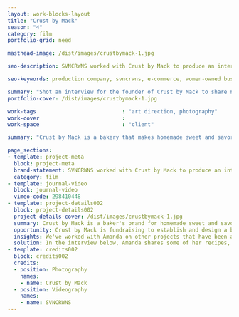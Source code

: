 ```yaml
---
layout: work-blocks-layout
title: "Crust by Mack"
season: "4"
category: film
portfolio-grid: need

masthead-image: /dist/images/crustbymack-1.jpg

seo-description: SVNCRWNS worked with Crust by Mack to produce an interview to launch her campaign for raising funds to open their bakery.

seo-keywords: production company, svncrwns, e-commerce, women-owned businesses, creative team, consulting, business operations, launch my brand, manage my brand, photography, videography, special projects

summary: "Shot an interview for the founder of Crust by Mack to share new goals for the brand"
portfolio-cover: /dist/images/crustbymack-1.jpg

work-tags 							: "art direction, photography"
work-cover							:
work-space 							: "client"

summary: "Crust by Mack is a bakery that makes homemade sweet and savory hand pies by chef + baker, Amanda Mack."

page_sections:
- template: project-meta
  block: project-meta
  brand-statement: SVNCRWNS worked with Crust by Mack to produce an interview to launch her campaign for raising funds to open their bakery.
  category: film
- template: journal-video
  block: journal-video
  vimeo-code: 298410448
- template: project-details002
  block: project-details002
  project-details-cover: /dist/images/crustbymack-1.jpg
  summary: Crust by Mack is a baker's brand for homemade sweet and savory hand pies by chef + baker, Amanda Mack. The brand has been very present in the local marketplaces for Baltimore's chefs and restaurant space. Established in 2015, Crust by Mack has received many accolades for its unique recipes and combination of flavors. We're excited for what the brand has in store for this upcoming year.
  opportunity: Crust by Mack is fundraising to establish and design a bakery space. In efforts to share the history and concept, we saw an opportunity to tell Amanda's story.
  insights: We've worked with Amanda on other projects that have been amazing. After learning about Crust by Mack and what Amanda's plans are for setting up and creating a beautiful space filled with art programming and savory treats for the community, we were ready to offer support with creating some branded content to promote the effort.
  solution: In the interview below, Amanda shares some of her recipes, inspiration and reasons for wanting to establish space in her community as a baker. She shares her story, her family and her past experience running successful ventures. The people love transparency and presence, Amanda gives both. Watch below.
- template: credits002
  block: credits002
  credits:
  - position: Photography
    names:
    - name: Crust by Mack
  - position: Videography
    names:
    - name: SVNCRWNS
---
```



